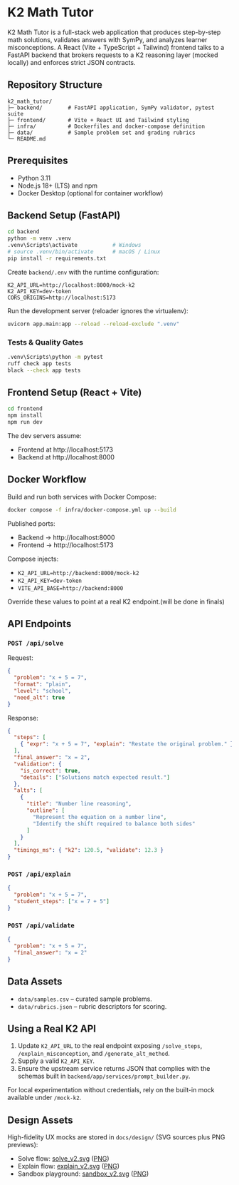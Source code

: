 # K2 Math Tutor

K2 Math Tutor is a full-stack web application that produces step-by-step math solutions, validates answers with SymPy, and analyzes learner misconceptions. A React (Vite + TypeScript + Tailwind) frontend talks to a FastAPI backend that brokers requests to a K2 reasoning layer (mocked locally) and enforces strict JSON contracts.

## Repository Structure

```
k2_math_tutor/
├─ backend/        # FastAPI application, SymPy validator, pytest suite
├─ frontend/       # Vite + React UI and Tailwind styling
├─ infra/          # Dockerfiles and docker-compose definition
├─ data/           # Sample problem set and grading rubrics
└─ README.md
```

## Prerequisites

- Python 3.11
- Node.js 18+ (LTS) and npm
- Docker Desktop (optional for container workflow)

## Backend Setup (FastAPI)

```bash
cd backend
python -m venv .venv
.venv\Scripts\activate           # Windows
# source .venv/bin/activate      # macOS / Linux
pip install -r requirements.txt
```

Create `backend/.env` with the runtime configuration:

```
K2_API_URL=http://localhost:8000/mock-k2
K2_API_KEY=dev-token
CORS_ORIGINS=http://localhost:5173
```

Run the development server (reloader ignores the virtualenv):

```bash
uvicorn app.main:app --reload --reload-exclude ".venv"
```

### Tests & Quality Gates

```bash
.venv\Scripts\python -m pytest
ruff check app tests
black --check app tests
```

## Frontend Setup (React + Vite)

```bash
cd frontend
npm install
npm run dev
```

The dev servers assume:

- Frontend at http://localhost:5173
- Backend at http://localhost:8000

## Docker Workflow

Build and run both services with Docker Compose:

```bash
docker compose -f infra/docker-compose.yml up --build
```

Published ports:

- Backend → http://localhost:8000
- Frontend → http://localhost:5173

Compose injects:

- `K2_API_URL=http://backend:8000/mock-k2`
- `K2_API_KEY=dev-token`
- `VITE_API_BASE=http://backend:8000`

Override these values to point at a real K2 endpoint.(will be done in finals)

## API Endpoints

### `POST /api/solve`

Request:

```json
{
  "problem": "x + 5 = 7",
  "format": "plain",
  "level": "school",
  "need_alt": true
}
```

Response:

```json
{
  "steps": [
    { "expr": "x + 5 = 7", "explain": "Restate the original problem." }
  ],
  "final_answer": "x = 2",
  "validation": {
    "is_correct": true,
    "details": ["Solutions match expected result."]
  },
  "alts": [
    {
      "title": "Number line reasoning",
      "outline": [
        "Represent the equation on a number line",
        "Identify the shift required to balance both sides"
      ]
    }
  ],
  "timings_ms": { "k2": 120.5, "validate": 12.3 }
}
```

### `POST /api/explain`

```json
{
  "problem": "x + 5 = 7",
  "student_steps": ["x = 7 + 5"]
}
```

### `POST /api/validate`

```json
{
  "problem": "x + 5 = 7",
  "final_answer": "x = 2"
}
```

## Data Assets

- `data/samples.csv` – curated sample problems.
- `data/rubrics.json` – rubric descriptors for scoring.

## Using a Real K2 API

1. Update `K2_API_URL` to the real endpoint exposing `/solve_steps`, `/explain_misconception`, and `/generate_alt_method`.
2. Supply a valid `K2_API_KEY`.
3. Ensure the upstream service returns JSON that complies with the schemas built in `backend/app/services/prompt_builder.py`.

For local experimentation without credentials, rely on the built-in mock available under `/mock-k2`.

## Design Assets

High-fidelity UX mocks are stored in `docs/design/` (SVG sources plus PNG previews):

- Solve flow: [solve_v2.svg](docs/design/solve_v2.svg) ([PNG](docs/design/solve_v2.png))
- Explain flow: [explain_v2.svg](docs/design/explain_v2.svg) ([PNG](docs/design/explain_v2.png))
- Sandbox playground: [sandbox_v2.svg](docs/design/sandbox_v2.svg) ([PNG](docs/design/sandbox_v2.png))
